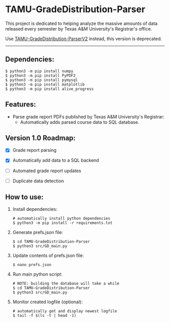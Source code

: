 # TAMU-GradeDistribution-Parser

This project is dedicated to helping analyze the massive amounts of data released every semester by Texas A&M University's Registrar's office.

Use [TAMU-GradeDistribution-ParserV2](https://github.com/TAMU-GradeDistribution/TAMU-GradeDistribution-ParserV2) instead, this version is deprecated.

---

## Dependencies:
```
$ python3 -m pip install numpy
$ python3 -m pip install PyPDF2
$ python3 -m pip install pymysql
$ python3 -m pip install matplotlib
$ python3 -m pip install alive_progress
```


## Features:
- Parse grade report PDFs published by Texas A&M University's Registrar:
    - Automatically adds parsed course data to SQL database.


## Version 1.0 Roadmap:
- [x] Grade report parsing
- [x] Automatically add data to a SQL backend
- [ ] Automated grade report updates
- [ ] Duplicate data detection


## How to use:
1. Install dependencies:
    ```
    # automatically install python dependencies
    $ python3 -m pip install -r requirements.txt
    ```
2. Generate prefs.json file:
    ```
    $ cd TAMU-GradeDistribution-Parser
    $ python3 src/GD_main.py
    ```
3. Update contents of prefs.json file:
    ```
    $ nano prefs.json
    ```
4. Run main python script:
    ```
    # NOTE: building the database will take a while
    $ cd TAMU-GradeDistribution-Parser
    $ python3 src/GD_main.py
    ```
5. Monitor created logfile (optional):
    ```
    # automatically get and display newest logfile
    $ tail -f $(ls -t | head -1)
    ```
